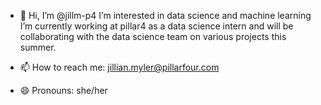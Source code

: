 - 👋 Hi, I’m @jillm-p4
 I’m interested in data science and machine learning
 I’m currently working at pillar4 as a data science intern and will be collaborating with the data science team on various projects this summer.

- 📫 How to reach me: jillian.myler@pillarfour.com
- 😄 Pronouns: she/her
  

<!---
jillm-p4/jillm-p4 is a ✨ special ✨ repository because its `README.md` (this file) appears on your GitHub profile.
You can click the Preview link to take a look at your changes.
--->
